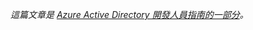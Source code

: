 *這篇文章是 [Azure Active Directory 開發人員指南的一部分](../articles/active-directory/active-directory-developers-guide.md)。*

<!---HONumber=62-->